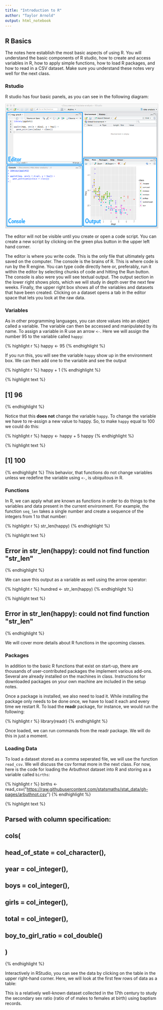 ```yaml
---
title: "Introduction to R"
author: "Taylor Arnold"
output: html_notebook
---
```






## R Basics

The notes here establish the most basic aspects of using
R. You will understand the basic components of R studio,
how to create and access variables in R, how to apply simple
functions, how to load R packages, and how to read in a CSV
dataset. Make sure you understand these notes very well for
the next class.

### Rstudio

R studio has four basic panels, as you can see in the following
diagram:

![](../assets/img/intro-rstudio.png)

The editor will not be visible until you create or open a code
script. You can create a new script by clicking on the green plus
button in the upper left hand corner.

The editor is where you write code. This is the only file that
ultimately gets saved on the computer. The console is the brains
of R. This is where code is run by the R engine. You can type
code directly here or, preferably, run it within the editor by
selecting chunks of code and hitting the Run button. The console
is also were you will see textual output. The output section in the
lower right shows plots, which we will study in depth over the next
few weeks. Finally, the upper right box shows all of the variables
and datasets that have been created. Clicking on a dataset opens a
tab in the editor space that lets you look at the raw data.

### Variables

As in other programming languages, you can store values into an
object called a variable. The variable can then be accessed and
manipulated by its name. To assign a variable in R use an arrow
`<-`. Here we will assign the number 95 to the variable called
`happy`:


{% highlight r %}
happy <- 95
{% endhighlight %}

If you run this, you will see the variable `happy` show up in the
environment box. We can then add one to the variable and see the
output


{% highlight r %}
happy + 1
{% endhighlight %}



{% highlight text %}
## [1] 96
{% endhighlight %}

Notice that this **does not** change the variable `happy`. To change
the variable we have to re-assign a new value to happy. So, to make
`happy` equal to 100 we could do this:


{% highlight r %}
happy <- happy + 5
happy
{% endhighlight %}



{% highlight text %}
## [1] 100
{% endhighlight %}
This behavior, that functions do not change variables unless we
redefine the variable using `<-`, is ubiquitous in R.

### Functions

In R, we can apply what are known as functions in order to do things
to the variables and data present in the current environment. For
example, the function `seq_len` takes a single number and create a
sequence of the integers from 1 to that number:


{% highlight r %}
str_len(happy)
{% endhighlight %}



{% highlight text %}
## Error in str_len(happy): could not find function "str_len"
{% endhighlight %}

We can save this output as a variable as well using the arrow
operator:


{% highlight r %}
hundred <- str_len(happy)
{% endhighlight %}



{% highlight text %}
## Error in str_len(happy): could not find function "str_len"
{% endhighlight %}

We will cover more details about R functions in the upcoming classes.

### Packages

In addition to the basic R functions that exist on start-up,
there are thousands of user-contributed packages the implement
various add-ons. Several are already installed on the machines
in class. Instructions for downloaded packages on your own
machine are included in the setup notes.

Once a package is installed, we also need to load it. While
installing the package only needs to be done once, we have to
load it each and every time we restart R. To load the **readr**
package, for instance, we would run the following:


{% highlight r %}
library(readr)
{% endhighlight %}

Once loaded, we can run commands from the readr package. We will
do this in just a moment.

### Loading Data

To load a dataset stored as a comma seperated file, we will use the
function `read_csv`. We will discuss the csv format more in the
next class. For now, here is the code for loading the Arbuthnot
dataset into R and storing as a variable called `births`:


{% highlight r %}
births <- read_csv("https://raw.githubusercontent.com/statsmaths/stat_data/gh-pages/arbuthnot.csv")
{% endhighlight %}



{% highlight text %}
## Parsed with column specification:
## cols(
##   head_of_state = col_character(),
##   year = col_integer(),
##   boys = col_integer(),
##   girls = col_integer(),
##   total = col_integer(),
##   boy_to_girl_ratio = col_double()
## )
{% endhighlight %}

Interactively in RStudio, you can see the data by clicking on the
table in the upper right-hand corner. Here, we will look at the first
few rows of data as a table:



This is a relatively well-known dataset collected in the 17th century
to study the secondary sex ratio (ratio of of males to females at birth)
using baptism records.






